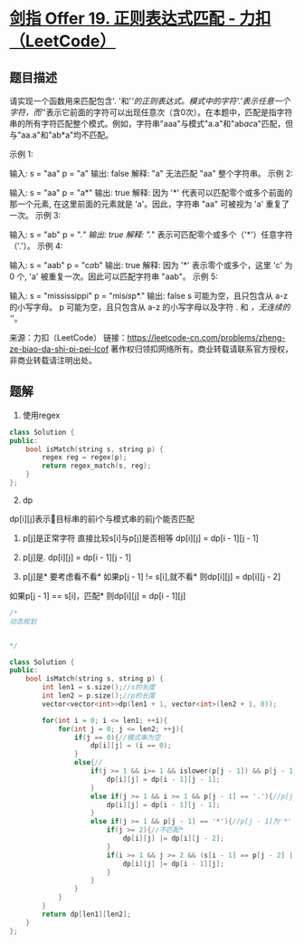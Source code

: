 # [剑指 Offer 19. 正则表达式匹配 - 力扣（LeetCode）](https://leetcode-cn.com/problems/zheng-ze-biao-da-shi-pi-pei-lcof/)

## 题目描述

请实现一个函数用来匹配包含'. '和'*'的正则表达式。模式中的字符'.'表示任意一个字符，而'*'表示它前面的字符可以出现任意次（含0次）。在本题中，匹配是指字符串的所有字符匹配整个模式。例如，字符串"aaa"与模式"a.a"和"ab*ac*a"匹配，但与"aa.a"和"ab*a"均不匹配。

示例 1:

输入:
s = "aa"
p = "a"
输出: false
解释: "a" 无法匹配 "aa" 整个字符串。
示例 2:

输入:
s = "aa"
p = "a*"
输出: true
解释: 因为 '*' 代表可以匹配零个或多个前面的那一个元素, 在这里前面的元素就是 'a'。因此，字符串 "aa" 可被视为 'a' 重复了一次。
示例 3:

输入:
s = "ab"
p = ".*"
输出: true
解释: ".*" 表示可匹配零个或多个（'*'）任意字符（'.'）。
示例 4:

输入:
s = "aab"
p = "c*a*b"
输出: true
解释: 因为 '*' 表示零个或多个，这里 'c' 为 0 个, 'a' 被重复一次。因此可以匹配字符串 "aab"。
示例 5:

输入:
s = "mississippi"
p = "mis*is*p*."
输出: false
s 可能为空，且只包含从 a-z 的小写字母。
p 可能为空，且只包含从 a-z 的小写字母以及字符 . 和 *，无连续的 '*'。

来源：力扣（LeetCode）
链接：https://leetcode-cn.com/problems/zheng-ze-biao-da-shi-pi-pei-lcof
著作权归领扣网络所有。商业转载请联系官方授权，非商业转载请注明出处。



## 题解

1. 使用regex

```c++
class Solution {
public:
    bool isMatch(string s, string p) {
        regex reg = regex(p);
        return regex_match(s, reg);
    }
};
```

2. dp

dp[i][j]表示目标串的前i个与模式串的前j个能否匹配

1. p[j]是正常字符
直接比较s[i]与p[j]是否相等
dp\[i][j] = dp\[i - 1][j - 1]

2. p[j]是.
dp\[i][j] = dp\[i - 1][j - 1]

3. p[j]是*
要考虑看不看*
如果p[j - 1] != s[i],就不看*
则dp\[i][j] = dp\[i][j - 2]

如果p[j - 1] == s[i]，匹配*
则dp\[i][j] = dp\[i - 1][j]

```c++
/*
动态规划


*/

class Solution {
public:
    bool isMatch(string s, string p) {
        int len1 = s.size();//s的长度
        int len2 = p.size();//p的长度
        vector<vector<int>>dp(len1 + 1, vector<int>(len2 + 1, 0));

        for(int i = 0; i <= len1; ++i){
            for(int j = 0; j <= len2; ++j){
                if(j == 0){//模式串为空
                    dp[i][j] = (i == 0);
                }
                else{//
                    if(j >= 1 && i>= 1 && islower(p[j - 1]) && p[j - 1] == s[i - 1]){//正常字符
                        dp[i][j] = dp[i - 1][j - 1];
                    }
                    else if(j >= 1 && i >= 1 && p[j - 1] == '.'){//p[j - 1]为'.'
                        dp[i][j] = dp[i - 1][j - 1];
                    }
                    else if(j >= 1 && p[j - 1] == '*'){//p[j - 1]为'*'
                        if(j >= 2){//不匹配*
                            dp[i][j] |= dp[i][j - 2];
                        }
                        if(i >= 1 && j >= 2 && (s[i - 1] == p[j - 2] || p[j - 2] == '.')){//匹配*
                            dp[i][j] |= dp[i - 1][j];
                        }
                    }
                }
            }
        }
        return dp[len1][len2];
    }
};
```



  

